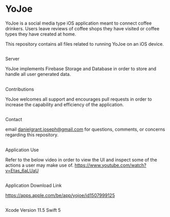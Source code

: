 # YoJoe

YoJoe is a social media type iOS application meant to connect coffee drinkers. Users leave reviews of coffee shops they have
visited or coffee types they have created at home. 

This repository contains all files related to running YoJoe on an iOS device. 

##

Server

YoJoe implements Firebase Storage and Database in order to store and handle all user generated data.

##

Contributions

YoJoe welcomes all support and encourages pull requests in order to increase the capability and efficiency of the application.

##

Contact

email danielgrant.joseph@gmail.com for questions, comments, or concerns regarding this repository.

##

Application Use 

Refer to the below video in order to view the UI and inspect some of the actions a user may make use of. 
https://www.youtube.com/watch?v=Etas_6aLUaU

##

Application Download Link

https://apps.apple.com/be/app/yojoe/id1507999125

##

Xcode Version 11.5
Swift 5

